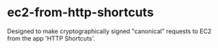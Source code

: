 # ec2-from-http-shortcuts
Designed to make cryptographically signed "canonical" requests to EC2 from the app 'HTTP Shortcuts'.
